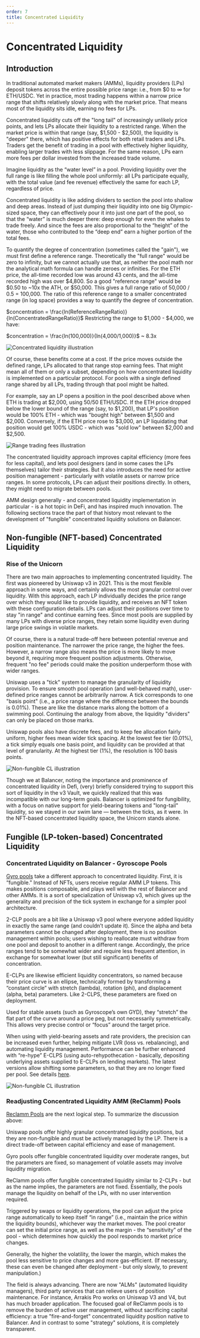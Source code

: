 ```yaml
---
order: 7
title: Concentrated Liquidity
---
```

# Concentrated Liquidity

## Introduction

In traditional automated market makers (AMMs), liquidity providers (LPs) deposit tokens across the entire possible price range: i.e., from $0 to ∞ for ETH/USDC. Yet in practice, most trading happens within a narrow price range that shifts relatively slowly along with the market price. That means most of the liquidity sits idle, earning no fees for LPs.

Concentrated liquidity cuts off the "long tail" of increasingly unlikely price points, and lets LPs allocate their liquidity to a restricted range. When the market price is within that range (say, $1,500 - $2,500), the liquidity is "deeper" there, which has positive effects for both retail traders and LPs. Traders get the benefit of trading in a pool with effectively higher liquidity, enabling larger trades with less slippage. For the same reason, LPs earn more fees per dollar invested from the increased trade volume.

Imagine liquidity as the “water level” in a pool. Providing liquidity over the full range is like filling the whole pool uniformly: all LPs participate equally, with the total value (and fee revenue) effectively the same for each LP, regardless of price.

Concentrated liquidity is like adding dividers to section the pool into shallow and deep areas. Instead of just dumping their liquidity into one big Olympic-sized space, they can effectively pour it into just one part of the pool, so that the “water” is much deeper there: deep enough for even the whales to trade freely. And since the fees are also proportional to the “height” of the water, those who contributed to the “deep end” earn a higher portion of the total fees.

To quantify the degree of concentration (sometimes called the "gain"), we must first define a reference range. Theoretically the "full range" would be zero to infinity, but we cannot actually use that, as neither the pool math nor the analytical math formula can handle zeroes or infinities. For the ETH price, the all-time recorded low was around 43 cents, and the all-time recorded high was over $4,800. So a good "reference range" would be $0.50 to ~10x the ATH, or $50,000. This gives a full range ratio of 50,000 / 0.5 = 100,000. The ratio of this reference range to a smaller concentrated range (in log space) provides a way to quantify the degree of concentration.

$concentration = \frac{ln(ReferenceRangeRatio)}{ln(ConcentratedRangeRatio)}$
​
Restricting the range to $1,000 - $4,000, we have:

$concentration = \frac{ln(100,000)}{ln(4,000/1,000)}$ ~ 8.3x

![Concentrated liquidity illustration](/images/eth-concentrated.gif)

Of course, these benefits come at a cost. If the price moves outside the defined range, LPs allocated to that range stop earning fees. That might mean all of them or only a subset, depending on how concentrated liquidity is implemented on a particular protocol. For pools with a single defined range shared by all LPs, trading through that pool might be halted.

For example, say an LP opens a position in the pool described above when ETH is trading at $2,000, using 50/50 ETH/USDC. If the ETH price dropped below the lower bound of the range (say, to $1,200), that LP's position would be 100% ETH - which was "bought high" between $1,500 and $2,000. Conversely, if the ETH price rose to $3,000, an LP liquidating that position would get 100% USDC - which was "sold low" between $2,000 and $2,500.

![Range trading fees illustration](/images/liquidity-range-fees.gif)

The concentrated liquidity approach improves capital efficiency (more fees for less capital), and lets pool designers (and in some cases the LPs themselves) tailor their strategies. But it also introduces the need for active position management - particularly with volatile assets or narrow price ranges. In some protocols, LPs can adjust their positions directly. In others, they might need to migrate between pools.

AMM design generally - and concentrated liquidity implementation in particular - is a hot topic in DeFi, and has inspired much innovation. The following sections trace the part of that history most relevant to the development of "fungible" concentrated liquidity solutions on Balancer.

## Non-fungible (NFT-based) Concentrated Liquidity

### Rise of the Unicorn

There are two main approaches to implementing concentrated liquidity. The first was pioneered by Uniswap v3 in 2021. This is the most flexible approach in some ways, and certainly allows the most granular control over liquidity. With this approach, each LP individually decides the price range over which they would like to provide liquidity, and receives an NFT token with these configuration details. LPs can adjust their positions over time to stay "in range" and continue earning fees. Since most pools are supplied by many LPs with diverse price ranges, they retain some liquidity even during large price swings in volatile markets.

Of course, there is a natural trade-off here between potential revenue and position maintenance. The narrower the price range, the higher the fees. However, a narrow range also means the price is more likely to move beyond it, requiring more frequent position adjustments. Otherwise, frequent "no fee" periods could make the position underperform those with wider ranges.

Uniswap uses a "tick" system to manage the granularity of liquidity provision. To ensure smooth pool operation (and well-behaved math), user-defined price ranges cannot be arbitrarily narrow. A tick corresponds to one "basis point" (i.e., a price range where the difference between the bounds is 0.01%). These are like the distance marks along the bottom of a swimming pool. Continuing the analogy from above, the liquidity "dividers" can only be placed on those marks.

Uniswap pools also have discrete fees, and to keep fee allocation fairly uniform, higher fees mean wider tick spacing. At the lowest fee tier (0.01%), a tick simply equals one basis point, and liquidity can be provided at that level of granularity. At the highest tier (1%), the resolution is 100 basis points.

![Non-fungible CL illustration](/images/cl-illustration.png)

Though we at Balancer, noting the importance and prominence of concentrated liquidity in Defi, (very) briefly considered trying to support this sort of liquidity in the v3 Vault, we quickly realized that this was incompatible with our long-term goals. Balancer is optimized for fungibility, with a focus on native support for yield-bearing tokens and "long-tail" liquidity, so we stayed in our swim lane — between the ticks, as it were. In the NFT-based concentrated liquidity space, the Unicorn stands alone.

## Fungible (LP-token-based) Concentrated Liquidity

### Concentrated Liquidity on Balancer - Gyroscope Pools

[Gyro pools](../explore-available-balancer-pools/gyroscope-pool/README.md) take a different approach to concentrated liquidity. First, it is “fungible." Instead of NFTs, users receive regular AMM LP tokens. This makes positions composable, and plays well with the rest of Balancer and other AMMs. It is a sort of specialization of Uniswap v3, which gives up the generality and precision of the tick system in exchange for a simpler pool architecture.

2-CLP pools are a bit like a Uniswap v3 pool where everyone added liquidity in exactly the same range (and couldn’t update it). Since the alpha and beta parameters cannot be changed after deployment, there is no position management within pools; users wishing to reallocate must withdraw from one pool and deposit to another in a different range. Accordingly, the price ranges tend to be somewhat wider and require less frequent attention, in exchange for somewhat lower (but still significant) benefits of concentration.

E-CLPs are likewise efficient liquidity concentrators, so named because their price curve is an ellipse, technically formed by transforming a “constant circle” with stretch (lambda), rotation (phi), and displacement (alpha, beta) parameters. Like 2-CLPS, these parameters are fixed on deployment.

Used for stable assets (such as Gyroscope’s own GYD), they “stretch” the flat part of the curve around a price peg, but not necessarily symmetrically. This allows very precise control or “focus” around the target price.

When using with yield-bearing assets and rate providers, the precision can be increased even further, helping mitigate LVR (loss vs. rebalancing), and automating liquidity management. Performance can be further enhanced with “re-hype” E-CLPS (using auto-rehypothecation - basically, depositing underlying assets supplied to E-CLPs on lending markets). The latest versions allow shifting some parameters, so that they are no longer fixed per pool. See details [here](https://docs.gyro.finance/pools/rehype-e-clps).

![Non-fungible CL illustration](/images/rehype.png)

### Readjusting Concentrated Liquidity AMM (ReClamm) Pools

[Reclamm Pools](../explore-available-balancer-pools/reclamm-pool/reclamm-pool.md) are the next logical step. To summarize the discussion above:

Uniswap pools offer highly granular concentrated liquidity positions, but they are non-fungible and must be actively managed by the LP. There is a direct trade-off between capital efficiency and ease of management.

Gyro pools offer fungible concentrated liquidity over moderate ranges, but the parameters are fixed, so management of volatile assets may involve liquidity migration.

ReClamm pools offer fungible concentrated liquidity similar to 2-CLPs - but as the name implies, the parameters are not fixed. Essentially, the pools manage the liquidity on behalf of the LPs, with no user intervention required.

Triggered by swaps or liquidity operations, the pool can adjust the price range automatically to keep itself “in range” (i.e., maintain the price within the liquidity bounds), whichever way the market moves. The pool creator can set the initial price range, as well as the margin - the “sensitivity” of the pool - which determines how quickly the pool responds to market price changes.

Generally, the higher the volatility, the lower the margin, which makes the pool less sensitive to price changes and more gas-efficient. (If necessary, these can even be changed after deployment - but only slowly, to prevent manipulation.)

The field is always advancing. There are now "ALMs" (automated liquidity managers), third party services that can relieve users of position maintenance. For instance, Arrakis Pro works on Uniswap V3 and V4, but has much broader application. The focused goal of ReClamm pools is to remove the burden of active user management, without sacrificing capital efficiency: a true "fire-and-forget" concentrated liquidity position native to Balancer. And in contrast to some "strategy" solutions, it is completely transparent.
